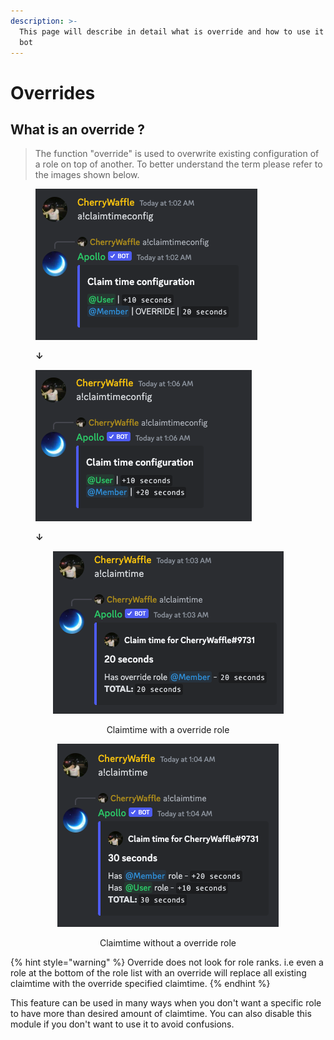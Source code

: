 ```yaml
---
description: >-
  This page will describe in detail what is override and how to use it in apollo
  bot
---
```


# Overrides

## What is an override ?

> The function "override" is used to overwrite existing configuration of a role on top of another. To better understand the term please refer to the images shown below.

<div>

<figure><img src="../.gitbook/assets/image (11).png" alt=""><figcaption><p><strong>↓</strong></p></figcaption></figure>

 

<figure><img src="../.gitbook/assets/image (13).png" alt=""><figcaption><p><strong>↓</strong></p></figcaption></figure>

</div>

<div align="center">

<figure><img src="../.gitbook/assets/image (9).png" alt=""><figcaption><p>Claimtime with a override role</p></figcaption></figure>

 

<figure><img src="../.gitbook/assets/image (20).png" alt=""><figcaption><p>Claimtime without a override role</p></figcaption></figure>

</div>

{% hint style="warning" %}
Override does not look for role ranks. i.e even a role at the bottom of the role list with an override will replace all existing claimtime with the override specified claimtime.
{% endhint %}

This feature can be used in many ways when you don't want a specific role to have more than desired amount of claimtime. You can also disable this module if you don't want to use it to avoid confusions.
